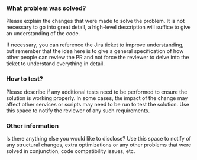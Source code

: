 ### What problem was solved?
Please explain the changes that were made to solve the problem. It is not necessary to go into great detail, a high-level description will suffice to give an understanding of the code.

If necessary, you can reference the Jira ticket to improve understanding, but remember that the idea here is to give a general specification of how other people can review the PR and not force the reviewer to delve into the ticket to understand everything in detail.

### How to test?
Please describe if any additional tests need to be performed to ensure the solution is working properly. In some cases, the impact of the change may affect other services or scripts may need to be run to test the solution. Use this space to notify the reviewer of any such requirements.

### Other information
Is there anything else you would like to disclose? Use this space to notify of any structural changes, extra optimizations or any other problems that were solved in conjunction, code compatibility issues, etc.
